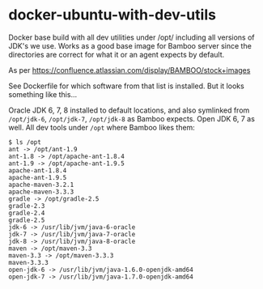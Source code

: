 # docker-ubuntu-with-dev-utils

Docker base build with all dev utilities under /opt/ including all versions of JDK's we use.   Works as a good base image for Bamboo server since the directories are correct for what it or an agent expects by default.

As per https://confluence.atlassian.com/display/BAMBOO/stock+images

See Dockerfile for which software from that list is installed.  But it looks something like this...

Oracle JDK 6, 7, 8 installed to default locations, and also symlinked from `/opt/jdk-6`, `/opt/jdk-7`, `/opt/jdk-8` as Bamboo expects.  Open JDK 6, 7 as well.  All dev tools under `/opt` where Bamboo likes them:

```
$ ls /opt
ant -> /opt/ant-1.9
ant-1.8 -> /opt/apache-ant-1.8.4
ant-1.9 -> /opt/apache-ant-1.9.5
apache-ant-1.8.4
apache-ant-1.9.5
apache-maven-3.2.1
apache-maven-3.3.3
gradle -> /opt/gradle-2.5
gradle-2.3
gradle-2.4
gradle-2.5
jdk-6 -> /usr/lib/jvm/java-6-oracle
jdk-7 -> /usr/lib/jvm/java-7-oracle
jdk-8 -> /usr/lib/jvm/java-8-oracle
maven -> /opt/maven-3.3
maven-3.3 -> /opt/maven-3.3.3
maven-3.3.3
open-jdk-6 -> /usr/lib/jvm/java-1.6.0-openjdk-amd64
open-jdk-7 -> /usr/lib/jvm/java-1.7.0-openjdk-amd64
```
